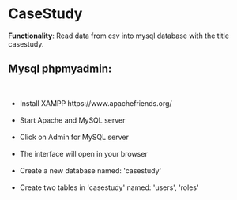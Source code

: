 <h1> CaseStudy </h1>
<strong>Functionality</strong>: Read data from csv into mysql database with the title casestudy.<br>

<h2> Mysql phpmyadmin:</h2><br>
    <ul>
        <li>Install XAMPP https://www.apachefriends.org/</li><br>
        <li>Start Apache and MySQL server</li><br>
        <li>Click on Admin for MySQL server</li><br>
        <li>The interface will open in your browser</li><br>
        <li>Create a new database named: 'casestudy'</li><br>
        <li>Create two tables in 'casestudy' named: 'users', 'roles'</li><br>
    </ul>

